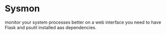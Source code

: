 # Sysmon
monitor your system processes better on a web interface
you need to have Flask and psutil installed aas dependencies.
